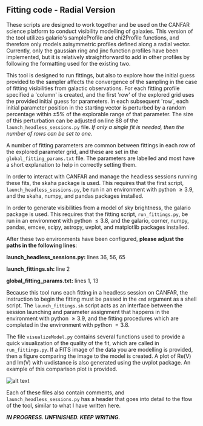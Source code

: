 ## Fitting code - Radial Version

These scripts are designed to work together and be used on the CANFAR science platform to conduct visibility modelling of galaxies. This version of the tool utilizes galario's sampleProfile and chi2Profile functions, and therefore only models axisymmetric profiles defined along a radial vector. Currently, only the gaussian ring and jinc function profiles have been implemented, but it is relatively straightforward to add in other profiles by following the formatting used for the existing two. 

This tool is designed to run fittings, but also to explore how the initial guess provided to the sampler affects the convergence of the sampling in the case of fitting visibilities from galactic observations. For each fitting profile specified a 'column' is created, and the first 'row' of the explored grid uses the provided initial guess for parameters. In each subsequent 'row', each initial parameter position in the starting vector is perturbed by a random percentage within $\pm 5 \%$ of the explorable range of that parameter. The size of this perturbation can be adjusted on line 88 of the `launch_headless_sessions.py` file. _If only a single fit is needed, then the number of rows can be set to one_. 

A number of fitting parameters are common between fittings in each row of the explored parameter grid, and these are set in the `global_fitting_params.txt` file. The parameters are labelled and most have a short explanation to help in correctly setting them. 

In order to interact with CANFAR and manage the headless sessions running these fits, the skaha package is used. This requires that the first script, `launch_headless_sessions.py`, be run in an environment with python $\geq 3.9$, and the skaha, numpy, and pandas packages installed. 

In order to generate visibilities from a model of sky brightness, the galario package is used. This requires that the fitting script, `run_fittings.py`, be run in an environment with python $\leq 3.8$, and the galario, corner, numpy, pandas, emcee, scipy, astropy, uvplot, and matplotlib packages installed. 

After these two environments have been configured, **please adjust the paths in the following lines**:

**launch_headless_sessions.py:** lines 36, 56, 65

**launch_fittings.sh:** line 2 

**global_fitting_params.txt:** lines 1, 13

Because this tool runs each fitting in a headless session on CANFAR, the instruction to begin the fitting must be passed in the `cmd` argument as a shell script. The `launch_fittings.sh` script acts as an interface between the session launching and parameter assignment that happens in the environment with python $\geq 3.9$, and the fitting procedures which are completed in the environment with python $=3.8$.

The file `visualizeModel.py` contains several functions used to provide a quick visualization of the quality of the fit, which are called in `run_fittings.py`. If a FITS image of the data you are modelling is provided, then a figure comparing the image to the model is created. A plot of Re(V) and Im(V) with uvdistance is also generated using the uvplot package. An example of this comparison plot is provided. 

![alt text](https://github.com/emcarver/ALMA-Galaxy-Visibility-Modelling/edit/main/radial_version/example_plot.png "Example of the image to model comparison plot")

Each of these files also contain comments, and `launch_headless_sessions.py` has a header that goes into detail to the flow of the tool, similar to what I have written here. 

***IN PROGRESS. UNFINISHED. KEEP WRITING.*** 
